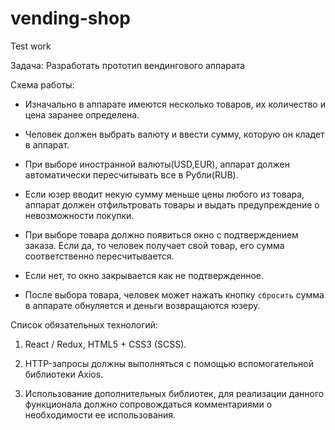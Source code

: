 # vending-shop
Test work

Задача: Разработать прототип вендингового аппарата

Схема работы:

+ Изначально в аппарате имеются несколько товаров, их количество и цена заранее определена.

+ Человек должен выбрать валюту и ввести сумму, которую он кладет в аппарат.

+ При выборе иностранной валюты(USD,EUR), аппарат должен автоматически пересчитывать все в Рубли(RUB).

- Если юзер вводит некую сумму меньше цены любого из товара, аппарат должен отфильтровать товары и выдать предупреждение о невозможности покупки.

- При выборе товара должно появиться окно с подтверждением заказа. Если да, то человек получает свой товар, его сумма соответственно пересчитывается.

- Если нет, то окно закрывается как не подтвержденное.

- После выбора товара, человек может нажать кнопку `сбросить` сумма в аппарате обнуляется и деньги возвращаются юзеру.

Список обязательных технологий:

 1. React / Redux, HTML5 + CSS3 (SCSS).

 2. HTTP-запросы должны выполняться с помощью вспомогательной библиотеки Axios.
 
 3. Использование дополнительных библиотек, для реализации данного функционала должно сопровождаться комментариями о необходимости ее использования.
